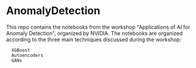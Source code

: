 # AnomalyDetection

This repo contains the notebooks from the workshop "Applications of AI for Anomaly Detection", organized by NVIDIA. The notebooks are organized according to the three main techniques discussed during the workshop: 
```
  XGBoost
  Autoencoders
  GANs
```
